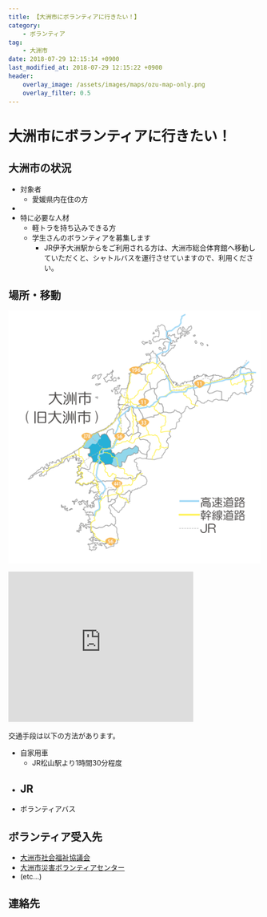 ```yaml
---
title: 【大洲市にボランティアに行きたい！】
category:
    - ボランティア
tag:
    - 大洲市
date: 2018-07-29 12:15:14 +0900
last_modified_at: 2018-07-29 12:15:22 +0900
header:
    overlay_image: /assets/images/maps/ozu-map-only.png
    overlay_filter: 0.5    
---
```


# 大洲市にボランティアに行きたい！

## 大洲市の状況

- 対象者
    - 愛媛県内在住の方
- 
- 特に必要な人材
    - 軽トラを持ち込みできる方
    - 学生さんのボランティアを募集します
        - JR伊予大洲駅からをご利用される方は、大洲市総合体育館へ移動していただくと、シャトルバスを運行させていますので、利用ください。

## 場所・移動

![吉田町ルート](/assets/images/maps/ozu-map-and-routes.png)

<iframe src="https://www.google.com/maps/embed?pb=!1m14!1m8!1m3!1d3337.5840587034895!2d132.5563633!3d33.2249991!3m2!1i1024!2i768!4f13.1!3m3!1m2!1s0x354f61d3d3bf78c3%3A0xf8c9d8da738f0b18!2z5a6H5ZKM5bO25biC57eP5ZCI56aP56WJ44K744Oz44K_44O8!5e0!3m2!1sja!2sjp!4v1532865920833" width="370" height="300" frameborder="0" style="border:0" allowfullscreen></iframe>

交通手段は以下の方法があります。

- 自家用車
    - JR松山駅より1時間30分程度
- JR
    - 
- ボランティアバス

## ボランティア受入先

- [大洲市社会福祉協議会](http://www.ozushakyo.jp/index.php)
- [大洲市災害ボランティアセンター](https://www.facebook.com/ozusvc)
- (etc...)

## 連絡先

